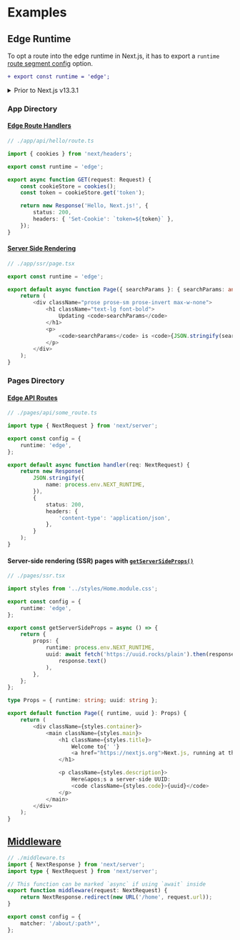 # Examples

<!-- TODO: improve the following -->

## Edge Runtime

To opt a route into the edge runtime in Next.js, it has to export a `runtime` [route segment config](https://nextjs.org/docs/app/api-reference/file-conventions/route-segment-config#runtime) option.

```diff
+ export const runtime = 'edge';
```

<details>
<summary>Prior to Next.js v13.3.1</summary>

When using a Next.js version that is older than v13.3.1, it is possible to export a `config` object from a route and specify a `runtime` option inside that object. This can opt the route into the edge runtime.

```diff
export const config = {
+ runtime: 'edge',
};
```

</details>

### App Directory

#### [Edge Route Handlers](https://nextjs.org/docs/app/building-your-application/routing/router-handlers#edge-and-nodejs-runtimes)

```typescript
// ./app/api/hello/route.ts

import { cookies } from 'next/headers';

export const runtime = 'edge';

export async function GET(request: Request) {
	const cookieStore = cookies();
	const token = cookieStore.get('token');

	return new Response('Hello, Next.js!', {
		status: 200,
		headers: { 'Set-Cookie': `token=${token}` },
	});
}
```

#### [Server Side Rendering](https://nextjs.org/docs/app/building-your-application/rendering/static-and-dynamic-rendering#dynamic-rendering)

```typescript
// ./app/ssr/page.tsx

export const runtime = 'edge';

export default async function Page({ searchParams }: { searchParams: any }) {
	return (
		<div className="prose prose-sm prose-invert max-w-none">
			<h1 className="text-lg font-bold">
				Updating <code>searchParams</code>
			</h1>
			<p>
				<code>searchParams</code> is <code>{JSON.stringify(searchParams)}</code>
			</p>
		</div>
	);
}
```

### Pages Directory

#### [Edge API Routes](https://nextjs.org/docs/pages/building-your-application/routing/api-routes#edge-api-routes)

```typescript
// ./pages/api/some_route.ts

import type { NextRequest } from 'next/server';

export const config = {
	runtime: 'edge',
};

export default async function handler(req: NextRequest) {
	return new Response(
		JSON.stringify({
			name: process.env.NEXT_RUNTIME,
		}),
		{
			status: 200,
			headers: {
				'content-type': 'application/json',
			},
		}
	);
}
```

#### Server-side rendering (SSR) pages with [`getServerSideProps()`](https://nextjs.org/docs/pages/building-your-application/data-fetching/get-server-side-props)

```typescript
// ./pages/ssr.tsx

import styles from '../styles/Home.module.css';

export const config = {
	runtime: 'edge',
};

export const getServerSideProps = async () => {
	return {
		props: {
			runtime: process.env.NEXT_RUNTIME,
			uuid: await fetch('https://uuid.rocks/plain').then(response =>
				response.text()
			),
		},
	};
};

type Props = { runtime: string; uuid: string };

export default function Page({ runtime, uuid }: Props) {
	return (
		<div className={styles.container}>
			<main className={styles.main}>
				<h1 className={styles.title}>
					Welcome to{' '}
					<a href="https://nextjs.org">Next.js, running at the {runtime}!</a>
				</h1>

				<p className={styles.description}>
					Here&apos;s a server-side UUID:
					<code className={styles.code}>{uuid}</code>
				</p>
			</main>
		</div>
	);
}
```

## [Middleware](https://nextjs.org/docs/pages/building-your-application/routing/middleware)

```typescript
// ./middleware.ts
import { NextResponse } from 'next/server';
import type { NextRequest } from 'next/server';

// This function can be marked `async` if using `await` inside
export function middleware(request: NextRequest) {
	return NextResponse.redirect(new URL('/home', request.url));
}

export const config = {
	matcher: '/about/:path*',
};
```
